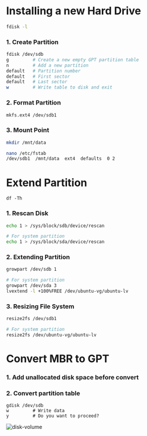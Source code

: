# Installing a new Hard Drive
```bash
fdisk -l
```
### 1. Create Partition
```bash
fdisk /dev/sdb
g         # Create a new empty GPT partition table
n         # Add a new partition
default   # Partition number
default   # First sector
default   # Last sector
w         # Write table to disk and exit
```

### 2. Format Partition
```bash
mkfs.ext4 /dev/sdb1
```

### 3. Mount Point
```bash
mkdir /mnt/data
```
```bash
nano /etc/fstab
/dev/sdb1  /mnt/data  ext4  defaults  0 2
```



# Extend Partition
```
df -Th
```
### 1. Rescan Disk
```bash
echo 1 > /sys/block/sdb/device/rescan

# For system partition
echo 1 > /sys/block/sda/device/rescan
```
### 2. Extending Partition
```bash
growpart /dev/sdb 1

# For system partition
growpart /dev/sda 3
lvextend -l +100%FREE /dev/ubuntu-vg/ubuntu-lv
```
### 3. Resizing File System
```bash
resize2fs /dev/sdb1

# For system partition
resize2fs /dev/ubuntu-vg/ubuntu-lv
```



# Convert MBR to GPT
### 1. Add unallocated disk space before convert
### 2. Convert partition table
```
gdisk /dev/sdb
w         # Write data
y         # Do you want to proceed?
```



![disk-volume](https://github.com/anarchist117/linux/blob/main/disk-volume.jpg)
